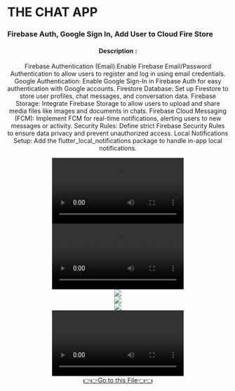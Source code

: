 <h1>THE CHAT APP</h1>
<h3>Firebase Auth, Google Sign In, Add User to Cloud Fire Store </h3>

<div align="center">
  <h4>Description :</h4>
<p>
Firebase Authentication (Email):Enable Firebase Email/Password Authentication to allow users to register and log in using email credentials.
Google Authentication: Enable Google Sign-In in Firebase Auth for easy authentication with Google accounts.
Firestore Database: Set up Firestore to store user profiles, chat messages, and conversation data.
Firebase Storage: Integrate Firebase Storage to allow users to upload and share media files like images and documents in chats.
Firebase Cloud Messaging (FCM): Implement FCM for real-time notifications, alerting users to new messages or activity.
Security Rules: Define strict Firebase Security Rules to ensure data privacy and prevent unauthorized access.
Local Notifications Setup: Add the flutter_local_notifications package to handle in-app local notifications.
</p>
</div>
<div align="center">
  <video src="https://github.com/user-attachments/assets/f487a707-136e-49f0-b205-195da7169673">
</div>



<div align="center">
  <video src="https://github.com/user-attachments/assets/8afb6900-bc2d-4bfb-a343-b10e87dc0e1e">
</div>
<div align="center">

<img src="https://github.com/user-attachments/assets/9b6c8b78-b511-47b8-9e83-f3d652d386ef">
</div>
<div align="center">
<img src="https://github.com/user-attachments/assets/7c892f60-7bf3-4c46-af57-3d8743a4e41a">
</div>
<div align="center">
<img src="https://github.com/user-attachments/assets/6c558c62-2768-4c64-b19b-c3e1e82ddc5f">
</div>

    
<div align="center">
  <video src="https://github.com/user-attachments/assets/20cb831d-9960-401d-8e89-8c38bcd4dfa3">
</div>
<div align="center"> <a href="https://github.com/harshdusane2103/Chat_App/tree/master/lib">👉👉Go to this File👈👈</a></div>







